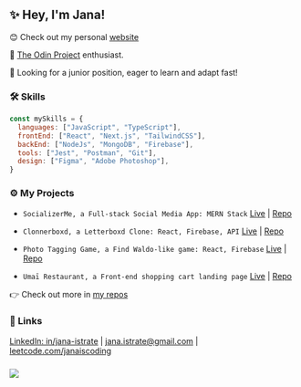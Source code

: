 ## ✨ Hey, I'm Jana!

😊 Check out my personal [website](https://www.janaistrate.com/) 

🥰 [The Odin Project](https://www.theodinproject.com/) enthusiast. 

👀 Looking for a junior position, eager to learn and adapt fast!

### 🛠  Skills

```javascript 
const mySkills = {
  languages: ["JavaScript", "TypeScript"],
  frontEnd: ["React", "Next.js", "TailwindCSS"],
  backEnd: ["NodeJs", "MongoDB", "Firebase"],
  tools: ["Jest", "Postman", "Git"],
  design: ["Figma", "Adobe Photoshop"],
}
```

### ⚙️ My Projects

* `SocializerMe, a Full-stack Social Media App: MERN Stack`  [Live](https://socializerme.vercel.app/) | [Repo](https://github.com/janaiscoding/socializer) 
 
* `Clonnerboxd, a Letterboxd Clone: React, Firebase, API` [Live](https://clonnerboxd.web.app/) | [Repo](https://github.com/janaiscoding/letterboxd-clone)
 
* `Photo Tagging Game, a Find Waldo-like game: React, Firebase`  [Live](https://a-photo-tagging-app.web.app/) | [Repo](https://github.com/janaiscoding/photo-tagging-app) 
 
* `Umaī Restaurant, a Front-end shopping cart landing page` [Live](https://umai-restaurant.web.app/) | [Repo](https://github.com/janaiscoding/shopping-cart) 

👉 Check out more in [my repos](https://github.com/janaiscoding?tab=repositories) 

### 🔗 Links
[LinkedIn: in/jana-istrate](https://www.linkedin.com/in/jana-istrate/) | [jana.istrate@gmail.com](mailto:jana.istrate@gmail.com) | [leetcode.com/janaiscoding](https://leetcode.com/janaiscoding/)


### 
![](https://komarev.com/ghpvc/?username=janaiscoding&style=for-the-badge)

